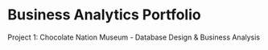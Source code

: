 # Business Analytics Portfolio

Project 1: Chocolate Nation Museum - Database Design & Business Analysis
